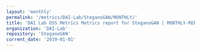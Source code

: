 ```yaml
---
layout: 'monthly'
permalink: '/metrics/DAI-Lab/SteganoGAN/MONTHLY/'
title: 'DAI Lab OSS Metrics Metrics report for SteganoGAN | MONTHLY-REPORT-2019-01-01'
organization: 'DAI-Lab'
repository: 'SteganoGAN'
current_date: '2019-01-01'
---
```

